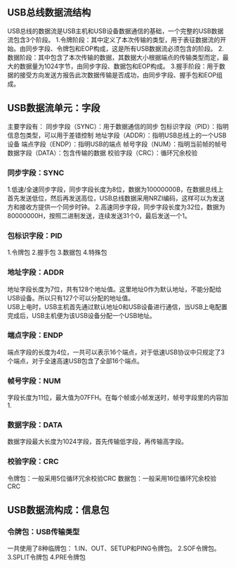 ## USB总线数据流结构
USB总线的数据流是USB主机和USB设备数据通信的基础，一个完整的USB数据流包含3个阶段。
1.令牌阶段：其中定义了本次传输的类型，用于表征数据流的开始。由同步字段、令牌包和EOP构成，这是所有USB数据流必须包含的阶段。
2.数据阶段：其中包含了本次传输的数据，其数据大小根据端点的传输类型而定，最大的数据量为1024字节，由同步字段、数据包和EOP构成。
3.握手阶段：用于数据的接受方向发送方报告此次数据传输是否成功，由同步字段、握手包和EOP组成。

## USB数据流单元：字段
主要字段有：
同步字段（SYNC）：用于数据通信的同步
包标识字段（PID）：指明信息包类型，可以用于差错控制
地址字段（ADDR）：指明USB总线上的一个USB设备
端点字段（ENDP）：指明USB的端点
帧号字段（NUM）：指明当前帧的帧号
数据字段（DATA）：包含传输的数据
校验字段（CRC）：循环冗余校验

### 同步字段：SYNC
1.低速/全速同步字段，同步字段长度为8位，数据为10000000B，在数据总线上首先发送低位，然后再发送高位，USB总线数据采用NRZI编码，这样可以为发送方和接收方提供一个同步时钟。
2.高速同步字段，同步字段长度为32位，数据为80000000H，按照二进制发送，连续发送31个0，最后发送一个1。

### 包标识字段：PID
1.令牌包
2.握手包
3.数据包
4.特殊包

### 地址字段：ADDR
地址字段长度为7位，共有128个地址值。这里地址0作为默认地址，不能分配给USB设备。所以只有127个可以分配的地址值。   
USB上电时，USB主机首先通过默认地址0和USB设备进行通信，当USB上电配置完成后，USB主机便为该USB设备分配一个USB地址。

### 端点字段：ENDP
端点字段的长度为4位，一共可以表示16个端点，对于低速USB协议中只规定了3个端点，对于全速高速USB包含了全部16个端点。

### 帧号字段：NUM
字段长度为11位，最大值为07FFH。在每个帧或小帧发送时，帧号字段里的内容加1.

### 数据字段：DATA
数据字段最大长度为1024字段，首先传输低字段，再传输高字段。

### 校验字段：CRC
令牌包：一般采用5位循环冗余校验CRC
数据包：一般采用16位循环冗余校验CRC

## USB数据流构成：信息包

### 令牌包：USB传输类型
一共使用了8种临牌包：
1.IN、OUT、SETUP和PING令牌包。
2.SOF令牌包。
3.SPLIT令牌包
4.PRE令牌包